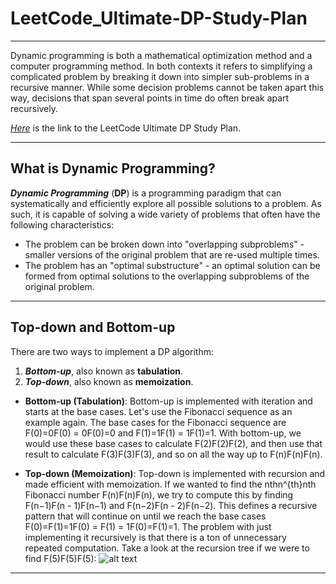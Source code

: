 # LeetCode_Ultimate-DP-Study-Plan
------

Dynamic programming is both a mathematical optimization method and a computer programming method. In both contexts it refers to simplifying a complicated problem by breaking it down into simpler sub-problems in a recursive manner. While some decision problems cannot be taken apart this way, decisions that span several points in time do often break apart recursively.

_[Here]_ is the link to the LeetCode Ultimate DP Study Plan.

[Here]: https://leetcode.com/study-plan/dynamic-programming/?progress=n5biiqs

------
## What is Dynamic Programming?

**_Dynamic Programming_** (**DP**) is a programming paradigm that can systematically and efficiently explore all possible solutions to a problem. As such, it is capable of solving a wide variety of problems that often have the following characteristics:
+ The problem can be broken down into "overlapping subproblems" - smaller versions of the original problem that are re-used multiple times.
+ The problem has an "optimal substructure" - an optimal solution can be formed from optimal solutions to the overlapping subproblems of the original problem.

------
## Top-down and Bottom-up
There are two ways to implement a DP algorithm:
1. **_Bottom-up_**, also known as **tabulation**.
2. **_Top-down_**, also known as **memoization**.


+ **Bottom-up (Tabulation)**:
Bottom-up is implemented with iteration and starts at the base cases. Let's use the Fibonacci sequence as an example again. The base cases for the Fibonacci sequence are
F(0)=0F(0) = 0F(0)=0 and F(1)=1F(1) = 1F(1)=1. With bottom-up, we would use these base cases to calculate F(2)F(2)F(2), and then use that result to calculate F(3)F(3)F(3),
and so on all the way up to F(n)F(n)F(n).


+ **Top-down (Memoization)**:
Top-down is implemented with recursion and made efficient with memoization. If we wanted to find the nthn^{th}nth Fibonacci number F(n)F(n)F(n), we try to compute this by
finding F(n−1)F(n - 1)F(n−1) and F(n−2)F(n - 2)F(n−2). This defines a recursive pattern that will continue on until we reach the base cases
F(0)=F(1)=1F(0) = F(1) = 1F(0)=F(1)=1. The problem with just implementing it recursively is that there is a ton of unnecessary repeated computation. Take a look at the
recursion tree if we were to find F(5)F(5)F(5):
![alt text](https://leetcode.com/explore/learn/card/Figures/DP1/C1A2_1.png "Recursion Tree")
------
